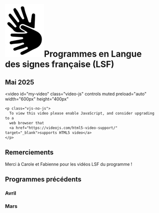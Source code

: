 # <span class="middle img-3rem">![](assets/lsf.png)</span>Programmes en Langue des signes française (LSF)

## Mai 2025
<ul class="playlist_lsf" id="lsf-05-25"></ul>

<link href="stylesheets/video-js.css" rel="stylesheet" />
<link href="stylesheets/extra.video-js.css" rel="stylesheet" />

<video
    id="my-video"
    class="video-js"
    controls
    muted
    preload="auto"
    width="600px"
    height="400px"
  >
    <p class="vjs-no-js">
      To view this video please enable JavaScript, and consider upgrading to a
      web browser that
      <a href="https://videojs.com/html5-video-support/" target="_blank">supports HTML5 video</a>
    </p>
  </video>
 
## Remerciements

Merci à Carole et Fabienne pour les vidéos LSF du programme !

## Programmes précédents

### Avril
<ul class="playlist_lsf" id="lsf-04-25"></ul>

### Mars
<ul class="playlist_lsf" id="lsf-03-25"></ul>

<script src="https://vjs.zencdn.net/8.16.1/video.min.js"></script>
<script src="programme/programme-lsf.js"></script>
<script>
    document.getElementsByClassName("vjs-no-js")[0].style.display = "none";
    const player = videojs("my-video", {responsive: true, fluid: true});
    function populate_list (data, elemId, baseUrl) {
        elem = document.getElementById(elemId)
        let i = 0;
        for (let item of data) {
            let cls = i==0 ? " active" : ""
            i++;
            elem.insertAdjacentHTML('beforeend', 
            `<li><button class="prog-button` + cls +
            `" onclick="doo(this,'` + 
            baseUrl + item.url+`')">` + 
            item.title+'</button></li>');
        }
    }
    function doo (e,url) {
        player.pause()
        player.src(url)
        // player.load()
        player.play()
        // add class "active" to item
        if (e != null) {
            console.log("pou")
            elems = document.getElementsByClassName("playlist_lsf")
            console.log(elems)
            for (let elem of elems) {
                for (let b of elem.children) {
                    b.firstElementChild.classList.remove("active");
                }
                e.classList.add("active");
            }
        }
    }
    populate_list(playlist_05_2025, "lsf-05-25", "https://cloud.laucarre.com/s/LD-LSF-prog/download?path=%2Fmai2025&files=");
    populate_list(playlist_04_2025, "lsf-04-25", "https://cloud.laucarre.com/s/LD-LSF-prog/download?path=%2Favril2025&files=");
    populate_list(playlist_03_2025, "lsf-03-25", "https://cloud.laucarre.com/s/LD-LSF-prog/download?path=%2Fmars2025&files=");
    doo(null, "https://cloud.laucarre.com/s/LD-LSF-prog/download?path=%2Favril2025&files=" + playlist_05_2025[0].url)
</script>
